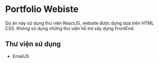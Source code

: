 # Portfolio Webiste

Dự án này sử dụng thư viện ReactJS, website được dựng dựa trên HTML CSS. Không sử dụng những thư viện hỗ trợ xây dựng FrontEnd.

## Thư viện sử dụng
* EmailJS
